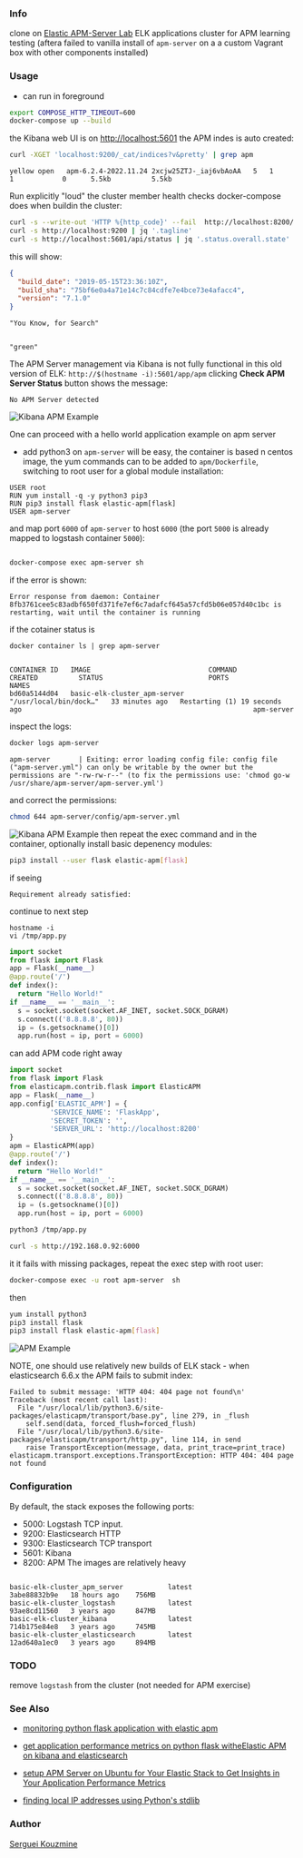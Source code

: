 ### Info

clone on [Elastic APM-Server Lab](https://github.com/SMin1620/Elastic_APM_Lab) ELK applications cluster for APM learning  testing (aftera failed to vanilla install of `apm-server` on a a custom Vagrant box with other components installed)


### Usage

* can run in foreground

```sh
export COMPOSE_HTTP_TIMEOUT=600
docker-compose up --build
```
the Kibana web UI is on [http://localhost:5601](http://localhost:5601) 
the APM indes is auto created:
```sh
curl -XGET 'localhost:9200/_cat/indices?v&pretty' | grep apm
```
```text
yellow open   apm-6.2.4-2022.11.24 2xcjw25ZTJ-_iaj6vbAoAA   5   1          1            0      5.5kb          5.5kb
```
Run explicitly "loud" the cluster member health checks docker-compose does when buildin the cluster:

```sh
curl -s --write-out 'HTTP %{http_code}' --fail  http://localhost:8200/
curl -s http://localhost:9200 | jq '.tagline'
curl -s http://localhost:5601/api/status | jq '.status.overall.state'
```
this will show:

```json
{
  "build_date": "2019-05-15T23:36:10Z",
  "build_sha": "75bf6e0a4a71e14c7c84cdfe7e4bce73e4afacc4",
  "version": "7.1.0"
}
```
```text
"You Know, for Search"
```
```text

"green"
```

The APM Server management via Kibana is not fully functional in this old version of ELK: `http://$(hostname -i):5601/app/apm` clicking __Check APM Server Status__ button shows the message:
```text
No APM Server detected
```
![Kibana APM Example](https://github.com/sergueik/springboot_study/blob/master/basic-elk-cluster/screenshots/capture-kibana-apm-detection.png)

One can proceed with a hello world application example on apm server
* add python3 on `apm-server` will be easy, the container is based n centos image, the yum commands can to be added to `apm/Dockerfile`, switching to root user for a global module installation:
```
USER root
RUN yum install -q -y python3 pip3
RUN pip3 install flask elastic-apm[flask]
USER apm-server
```
and map port `6000` of `apm-server` to host `6000` (the port `5000` is already mapped to logstash container `5000`):

```yaml

```
```sh
docker-compose exec apm-server sh
```
if the error is shown:
```text
Error response from daemon: Container 8fb3761cee5c83adbf650fd371fe7ef6c7adafcf645a57cfd5b06e057d40c1bc is restarting, wait until the container is running
```
if the cotainer status is
```
docker container ls | grep apm-server
```
```text

CONTAINER ID   IMAGE                             COMMAND                  CREATED          STATUS                          PORTS                                                 NAMES
bd60a5144d04   basic-elk-cluster_apm-server      "/usr/local/bin/dock…"   33 minutes ago   Restarting (1) 19 seconds ago                                                         apm-server

```
inspect the logs:
```sh
docker logs apm-server
```
```text
apm-server       | Exiting: error loading config file: config file ("apm-server.yml") can only be writable by the owner but the permissions are "-rw-rw-r--" (to fix the permissions use: 'chmod go-w /usr/share/apm-server/apm-server.yml')
```

and correct the permissions:
```sh
chmod 644 apm-server/config/apm-server.yml
```

![Kibana APM Example](https://github.com/sergueik/springboot_study/blob/master/basic-elk-cluster/screenshots/capture-kibana-apm-server-correctly-setup.png)
then repeat the exec command and in the container, optionally install basic depenency modules:

```sh
pip3 install --user flask elastic-apm[flask]
```
if seeing
```text
Requirement already satisfied:
```
continue to next step
```
hostname -i
vi /tmp/app.py
```
```python
import socket
from flask import Flask
app = Flask(__name__)
@app.route('/')
def index():
  return "Hello World!"
if __name__ == '__main__':
  s = socket.socket(socket.AF_INET, socket.SOCK_DGRAM)
  s.connect(('8.8.8.8', 80))
  ip = (s.getsockname()[0])
  app.run(host = ip, port = 6000)
```
can add APM code right away
```python
import socket
from flask import Flask
from elasticapm.contrib.flask import ElasticAPM
app = Flask(__name__)
app.config['ELASTIC_APM'] = {
          'SERVICE_NAME': 'FlaskApp',
          'SECRET_TOKEN': '',
          'SERVER_URL': 'http://localhost:8200'
}
apm = ElasticAPM(app)
@app.route('/')
def index():
  return "Hello World!"
if __name__ == '__main__':
  s = socket.socket(socket.AF_INET, socket.SOCK_DGRAM)
  s.connect(('8.8.8.8', 80))
  ip = (s.getsockname()[0])
  app.run(host = ip, port = 6000)
```
```sh
python3 /tmp/app.py
```
```sh
curl -s http://192.168.0.92:6000
```
it it fails with missing packages, repeat the exec step with root user:
```sh
docker-compose exec -u root apm-server  sh
```
then
```sh
yum install python3
pip3 install flask
pip3 install flask elastic-apm[flask]
```
![APM Example](https://github.com/sergueik/springboot_study/blob/master/basic-elk-cluster/screenshots/capture-apm-example.png)

NOTE, one should use relatively new builds of ELK stack - when elasticsearch 6.6.x  the APM fails to submit index:
```text
Failed to submit message: 'HTTP 404: 404 page not found\n'
Traceback (most recent call last):
  File "/usr/local/lib/python3.6/site-packages/elasticapm/transport/base.py", line 279, in _flush
    self.send(data, forced_flush=forced_flush)
  File "/usr/local/lib/python3.6/site-packages/elasticapm/transport/http.py", line 114, in send
    raise TransportException(message, data, print_trace=print_trace)
elasticapm.transport.exceptions.TransportException: HTTP 404: 404 page not found
```
### Configuration
By default, the stack exposes the following ports:
* 5000: Logstash TCP input.
* 9200: Elasticsearch HTTP
* 9300: Elasticsearch TCP transport
* 5601: Kibana
* 8200: APM
The images are relatively heavy

```text

basic-elk-cluster_apm_server           latest                3abe88832b9e   18 hours ago    756MB
basic-elk-cluster_logstash             latest                93ae8cd11560   3 years ago     847MB
basic-elk-cluster_kibana               latest                714b175e84e8   3 years ago     745MB
basic-elk-cluster_elasticsearch        latest                12ad640a1ec0   3 years ago     894MB

```
### TODO

remove `logstash` from the cluster (not needed for APM exercise)

### See Also

  * [monitoring python flask application with elastic apm](https://medium.com/analytics-vidhya/monitoring-python-flask-application-with-elastic-apm-bb0853f056ff)

  * [get application performance metrics on python flask witheElastic APM on kibana and elasticsearch](https://ruanbekker.medium.com/get-application-performance-metrics-on-python-flask-with-elastic-apm-on-kibana-and-elasticsearch-2859ea02ae30)

  * [setup APM Server on Ubuntu for Your Elastic Stack to Get Insights in Your Application Performance Metrics]( https://blog.ruanbekker.com/blog/2018/11/11/setup-apm-server-on-ubuntu-for-your-elastic-stack-to-get-insights-in-your-application-performance-metrics)

  * [finding local IP addresses using Python's stdlib](https://stackoverflow.com/questions/166506/finding-local-ip-addresses-using-pythons-stdlib)


	
### Author
[Serguei Kouzmine](kouzmine_serguei@yahoo.com)
